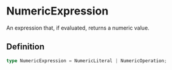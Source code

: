 # NumericExpression

An expression that, if evaluated, returns a numeric value.

## Definition

```ts
type NumericExpression = NumericLiteral | NumericOperation;
```
